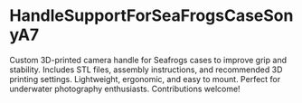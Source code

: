 # HandleSupportForSeaFrogsCaseSonyA7
Custom 3D-printed camera handle for Seafrogs cases to improve grip and stability. Includes STL files, assembly instructions, and recommended 3D printing settings. Lightweight, ergonomic, and easy to mount. Perfect for underwater photography enthusiasts. Contributions welcome!
